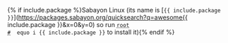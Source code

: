 {% if include.package %}Sabayon Linux (its name is [`{{ include.package }}`](https://packages.sabayon.org/quicksearch?q=awesome{{ include.package }}&x=0&y=0) so run <code><span class = "coder"><abbr title="This command is to be run as root user; to enter root run the su command">root #</abbr></span> &nbsp;equo i {{ include.package }}</code> to install it){% endif %}
